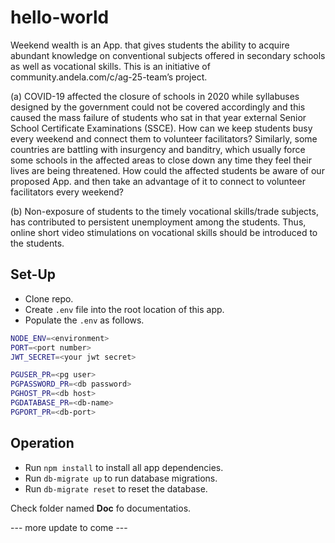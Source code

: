 
# hello-world
Weekend wealth is an App. that gives students the ability to acquire abundant knowledge on conventional subjects offered in secondary schools as well as vocational skills. This is an initiative of community.andela.com/c/ag-25-team’s project.

(a) COVID-19 affected the closure of schools in 2020 while syllabuses designed by the government could not be covered accordingly and this caused the mass failure of students who sat in that year external Senior School Certificate Examinations (SSCE). How can we keep students busy every weekend and connect them to volunteer facilitators? Similarly, some countries are battling with insurgency and banditry, which usually force some schools in the affected areas to close down any time they feel their lives are being threatened. How could the affected students be aware of our proposed App. and then take an advantage of it to connect to volunteer facilitators every weekend?  

(b) Non-exposure of students to the timely vocational skills/trade subjects, has contributed to persistent unemployment among the students. Thus, online short video stimulations on vocational skills should be introduced to the students.   

 
## Set-Up

- Clone repo.
- Create `.env` file into the root location of this app.
- Populate the `.env` as follows.

```bash
NODE_ENV=<environment>
PORT=<port number>
JWT_SECRET=<your jwt secret>

PGUSER_PR=<pg user>
PGPASSWORD_PR=<db password>
PGHOST_PR=<db host>
PGDATABASE_PR=<db-name>
PGPORT_PR=<db-port>
```

## Operation

- Run `npm install` to install all app dependencies.
- Run `db-migrate up` to run database migrations.
- Run `db-migrate reset` to reset the database.
 
 Check folder named **Doc** fo documentatios.
 
 --- more update to come ---
 

